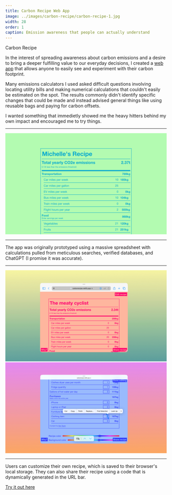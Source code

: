 ```yaml
---
title: Carbon Recipe Web App
image: ../images/carbon-recipe/carbon-recipe-1.jpg
width: 28
order: 1
caption: Emission awareness that people can actually understand
---
```


Carbon Recipe

In the interest of spreading awareness about carbon emissions and a desire to bring a deeper fulfilling value to our everyday decisions, I created a [web app](https://carbonrecipe.netlify.app/) that allows anyone to easily see and experiment with their carbon footprint. 

Many emissions calculators I used asked difficult questions involving locating utility bills and making numerical calculations that couldn't easily be estimated on the spot. The results commonly didn't identify specific changes that could be made and instead advised general things like using reusable bags and paying for carbon offsets.

I wanted something that immedietly showed me the heavy hitters behind my own impact and encouraged me to try things.

***

![](../images/carbon-recipe/carbon-recipe-1.jpg)

***

The app was originally prototyped using a massive spreadsheet with calculations pulled from meticulous searches, verified databases, and ChatGPT (I promise it was accurate).

***

![](../images/carbon-recipe/carbon-recipe-2.jpg)
![](../images/carbon-recipe/carbon-recipe-3.jpg)

***

Users can customize their own recipe, which is saved to their browser's local storage. They can also share their recipe using a code that is dynamically generated in the URL bar.

[Try it out here](https://carbonrecipe.netlify.app/)